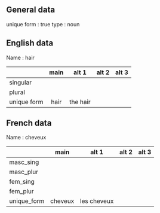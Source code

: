 ## General data

unique form : true
type : noun

## English data

Name : hair

|             | main |  alt 1   | alt 2 | alt 3 |
| :---------- | :--: | :------: | :---: | ----- |
| singular    |      |          |       |       |
| plural      |      |          |       |       |
| unique form | hair | the hair |       |       |

## French data

Name : cheveux

|             |  main   |    alt 1    | alt 2 | alt 3 |
| :---------- | :-----: | :---------: | :---: | :---: |
| masc_sing   |         |             |       |       |
| masc_plur   |         |             |       |       |
| fem_sing    |         |             |       |       |
| fem_plur    |         |             |       |       |
| unique_form | cheveux | les cheveux |       |       |


